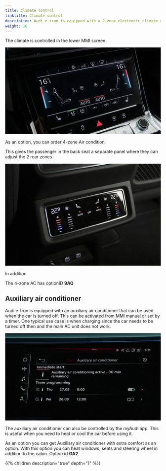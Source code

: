 ```yaml
---
title: Climate control
linktitle: Climate control
description: Audi e-tron is equipped with a 2-zone electronic climate control with heat pump as standard.
weight: 10
---
```


The climate is controlled in the lower MMI screen.

![AC control](accontrol.jpg "In the lower screen fans and temperature can be controlled")

As an option, you can order 4-zone Air condition.

This gives the passenger in the back seat a separate panel where they can adjust the 2 rear zones

![4 zone](4zone.jpg "Rear AC control")

In addition 

The 4-zone AC has optionID **9AQ**

## Auxiliary air conditioner

Audi e-tron is equipped with an auxiliary air conditioner that can be used when the car is turned off. This can be activated
from MMI manual or set by a timer. One typical use case is when charging since the car needs to be turned off then and the main AC unit does not work.

![Pre condition](precondition.jpg "Pre-condition will run for 30 minutes and can be started from MMI or myAudi app" )

The auxiliary air conditioner can also be controlled by the myAudi app. This is useful when you need to heat or cool the car before using it.

As an option you can get Auxiliary air conditioner with extra comfort as an option. With this option you can heat windows, seats and steering wheel in addition
to the cabin. Option id **GA2**

{{% children description="true" depth="1" %}}
